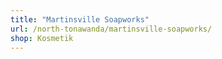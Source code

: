 ```yaml
---
title: "Martinsville Soapworks"
url: /north-tonawanda/martinsville-soapworks/
shop: Kosmetik
---
```

